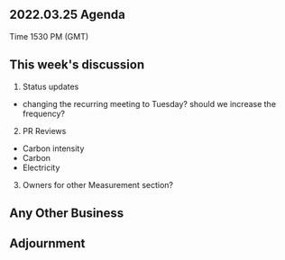 ## 2022.03.25 Agenda
Time 1530 PM (GMT)
  
## This week's discussion
1. Status updates
- changing the recurring meeting to Tuesday? should we increase the frequency?
2. PR Reviews
- Carbon intensity
- Carbon
- Electricity

3. Owners for other Measurement section?

## Any Other Business

## Adjournment
